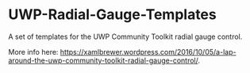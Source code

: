 # UWP-Radial-Gauge-Templates
A set of templates for the UWP Community Toolkit radial gauge control.

More info here: https://xamlbrewer.wordpress.com/2016/10/05/a-lap-around-the-uwp-community-toolkit-radial-gauge-control/.
